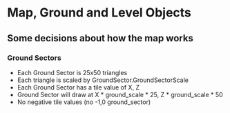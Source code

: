 # Map, Ground and Level Objects

## Some decisions about how the map works

### Ground Sectors

* Each Ground Sector is 25x50 triangles
* Each triangle is scaled by GroundSector.GroundSectorScale
* Each Ground Sector has a tile value of X, Z
* Ground Sector will draw at X * ground_scale * 25, Z * ground_scale * 50
* No negative tile values (no -1,0 ground_sector)